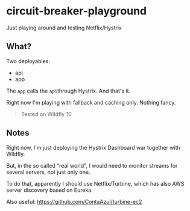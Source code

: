 # circuit-breaker-playground

Just playing around and testing Netflix/Hystrix

## What?

Two deployables:

- api
- app

The `app` calls the `api`through Hystrix. And that's it.

Right now I'm playing with fallback and caching only. Nothing fancy.

> Tested on Wildfly 10

## Notes

Right now, I'm just deploying the Hystrix Dashboard war together with Wildfly.

But, in the so called "real world", I would need to monitor streams for several servers,
not just only one.

To do that, apparently I should use Netflix/Turbine, which has also AWS server discovery
based on Eureka.

Also useful: https://github.com/ContaAzul/turbine-ec2
